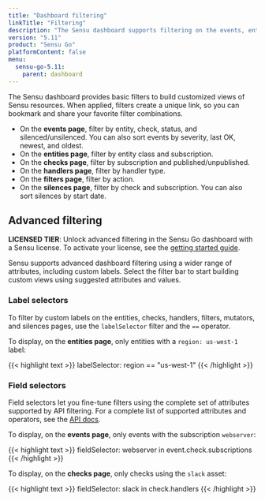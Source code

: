 ```yaml
---
title: "Dashboard filtering"
linkTitle: "Filtering"
description: "The Sensu dashboard supports filtering on the events, entities, checks, handlers, filters, mutators, and silences pages. Read the doc to learn more."
version: "5.11"
product: "Sensu Go"
platformContent: false
menu:
  sensu-go-5.11:
    parent: dashboard
---
```


The Sensu dashboard provides basic filters to build customized views of Sensu resources.
When applied, filters create a unique link, so you can bookmark and share your favorite filter combinations.

- On the **events page**, filter by entity, check, status, and silenced/unsilenced. You can also sort events by severity, last OK, newest, and oldest.
- On the **entities page**, filter by entity class and subscription.
- On the **checks page**, filter by subscription and published/unpublished.
- On the **handlers page**, filter by handler type.
- On the **filters page**, filter by action.
- On the **silences page**, filter by check and subscription. You can also sort silences by start date.

## Advanced filtering

**LICENSED TIER**: Unlock advanced filtering in the Sensu Go dashboard with a Sensu license. To activate your license, see the [getting started guide][1].

Sensu supports advanced dashboard filtering using a wider range of attributes, including custom labels.
Select the filter bar to start building custom views using suggested attributes and values.

### Label selectors

To filter by custom labels on the entities, checks, handlers, filters, mutators, and silences pages, use the `labelSelector` filter and the `==` operator.

To display, on the **entities page**, only entities with a `region: us-west-1` label:

{{< highlight text >}}
labelSelector: region == "us-west-1"
{{< /highlight >}}

### Field selectors

Field selectors let you fine-tune filters using the complete set of attributes supported by API filtering.
For a complete list of supported attributes and operators, see the [API docs][2].

To display, on the **events page**, only events with the subscription `webserver`:

{{< highlight text >}}
fieldSelector: webserver in event.check.subscriptions
{{< /highlight >}}

To display, on the **checks page**, only checks using the `slack` asset:

{{< highlight text >}}
fieldSelector: slack in check.handlers
{{< /highlight >}}

[1]: ../../getting-started/enterprise
[2]: ../../api/overview#field-selector
